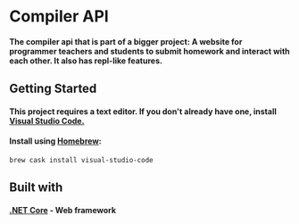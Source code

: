 # Compiler API
#### The compiler api that is part of a bigger project: A website for programmer teachers and students to submit homework and interact with each other. It also has repl-like features.

## Getting Started
#### This project requires a text editor. If you don't already have one, install [Visual Studio Code.](https://visualstudio.microsoft.com/downloads/) 

#### Install using [Homebrew](https://brew.sh/):
`brew cask install visual-studio-code`

## Built with
#### [.NET Core](https://dotnet.microsoft.com/download/dotnet-core) - Web framework
